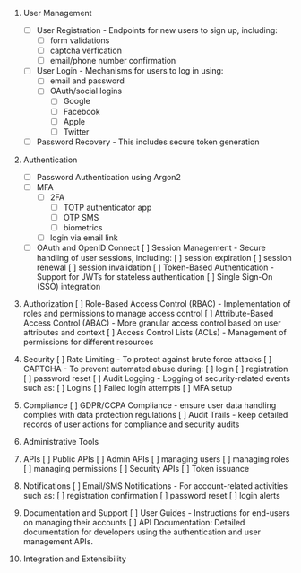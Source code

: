 1. User Management
    * [ ] User Registration - Endpoints for new users to sign up, including:
        * [ ] form validations
        * [ ] captcha verfication
        * [ ] email/phone number confirmation
    * [ ] User Login - Mechanisms for users to log in using:
        * [ ] email and password
        * [ ] OAuth/social logins
            * [ ] Google
            * [ ] Facebook
            * [ ] Apple
            * [ ] Twitter
    * [ ] Password Recovery - This includes secure token generation

2. Authentication
    * [ ] Password Authentication using Argon2
    * [ ] MFA
        * [ ] 2FA
            * [ ] TOTP authenticator app
            * [ ] OTP SMS
            * [ ] biometrics
        * [ ] login via email link
    * [ ] OAuth and OpenID Connect
    [ ] Session Management - Secure handling of user sessions, including:
        [ ] session expiration
        [ ] session renewal
        [ ] session invalidation
    [ ] Token-Based Authentication - Support for JWTs for stateless authentication
    [ ] Single Sign-On (SSO) integration

3. Authorization
    [ ] Role-Based Access Control (RBAC) - Implementation of roles and permissions to manage access control
    [ ] Attribute-Based Access Control (ABAC) - More granular access control based on user attributes and context
    [ ] Access Control Lists (ACLs) - Management of permissions for different resources

4. Security
    [ ] Rate Limiting - To protect against brute force attacks
    [ ] CAPTCHA - To prevent automated abuse during:
        [ ] login
        [ ] registration
        [ ] password reset
    [ ] Audit Logging - Logging of security-related events such as:
        [ ] Logins
        [ ] Failed login attempts
        [ ] MFA setup

5. Compliance
    [ ] GDPR/CCPA Compliance - ensure user data handling complies with data protection regulations
    [ ] Audit Trails - keep detailed records of user actions for compliance and security audits

6. Administrative Tools

7. APIs
    [ ] Public APIs
    [ ] Admin APIs
        [ ] managing users
        [ ] managing roles
        [ ] managing permissions
    [ ] Security APIs
        [ ] Token issuance

8. Notifications
    [ ] Email/SMS Notifications - For account-related activities such as:
        [ ] registration confirmation
        [ ] password reset
        [ ] login alerts

9. Documentation and Support
    [ ] User Guides - Instructions for end-users on managing their accounts
    [ ] API Documentation: Detailed documentation for developers using the authentication and user management APIs.

10. Integration and Extensibility
